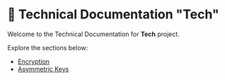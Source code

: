 # 📘 Technical Documentation "Tech"

Welcome to the Technical Documentation for **Tech** project.

Explore the sections below:

- [Encryption](security/encryption.md)
- [Asymmetric Keys](security/asymmetric-keys.md)

